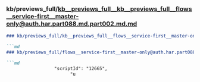 ### kb/previews_full/kb__previews_full__kb__previews_full__flows__service-first__master-only@auth.har.part088.md.part002.md.md

```md
### kb/previews_full/kb__previews_full__flows__service-first__master-only@auth.har.part088.md.part002.md

```md
### kb/previews_full/flows__service-first__master-only@auth.har.part088.md (part 002)

```md
                  "scriptId": "12665",
                        "u
```

```

```

```
